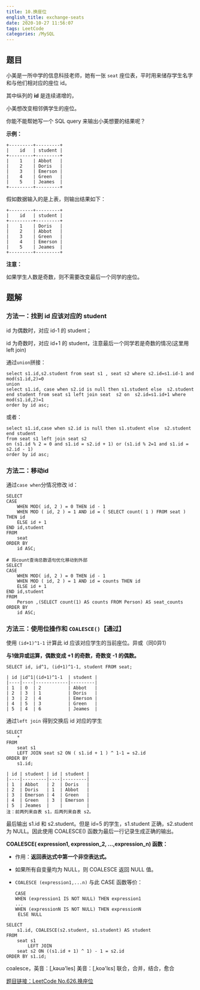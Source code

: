 ```yaml
---
title: 10.换座位
english_title: exchange-seats
date: 2020-10-27 11:56:07
tags: LeetCode
categories: /MySQL
---
```


## 题目

小美是一所中学的信息科技老师，她有一张 `seat` 座位表，平时用来储存学生名字和与他们相对应的座位 id。

其中纵列的 **id** 是连续递增的，

小美想改变相邻俩学生的座位。

你能不能帮她写一个 SQL query 来输出小美想要的结果呢？

**示例：**

```
+---------+---------+
|    id   | student |
+---------+---------+
|    1    | Abbot   |
|    2    | Doris   |
|    3    | Emerson |
|    4    | Green   |
|    5    | Jeames  |
+---------+---------+
```

假如数据输入的是上表，则输出结果如下：

```
+---------+---------+
|    id   | student |
+---------+---------+
|    1    | Doris   |
|    2    | Abbot   |
|    3    | Green   |
|    4    | Emerson |
|    5    | Jeames  |
+---------+---------+
```

**注意：**

如果学生人数是奇数，则不需要改变最后一个同学的座位。

## 题解

### 方法一：找到 id 应该对应的 student

id 为偶数时，对应 id-1 的 student；

id 为奇数时，对应 id+1 的 student，注意最后一个同学若是奇数的情况(这里用 left join)

通过`union`拼接：

```mysql
select s1.id,s2.student from seat s1 , seat s2 where s2.id=s1.id-1 and mod(s1.id,2)=0 
union  
select s1.id, case when s2.id is null then s1.student else  s2.student end student from seat s1 left join seat  s2 on  s2.id=s1.id+1 where mod(s1.id,2)=1 
order by id asc;
```

或者：

```mysql
select s1.id,case when s2.id is null then s1.student else  s2.student end student  
from seat s1 left join seat s2 
on (s1.id % 2 = 0 and s1.id = s2.id + 1) or (s1.id % 2=1 and s1.id = s2.id - 1) 
order by id asc;
```

### 方法二：移动id

通过`case when`分情况修改 id：

```mysql
SELECT
CASE	
	WHEN MOD( id, 2 ) = 0 THEN id - 1 
	WHEN MOD ( id, 2 ) = 1 AND id = ( SELECT count( 1 ) FROM seat ) THEN id 
	ELSE id + 1 
END id,student 
FROM
	seat 
ORDER BY
	id ASC;
```

```mysql
# 将count查询总数语句优化移动到外部
SELECT
CASE	
	WHEN MOD( id, 2 ) = 0 THEN id - 1 
	WHEN MOD ( id, 2 ) = 1 AND id = counts THEN id 
	ELSE id + 1 
END id,student 
FROM
	Person ,(SELECT count(1) AS counts FROM Person) AS seat_counts
ORDER BY
	id ASC;
```

### 方法三：使用位操作和 `COALESCE()`【通过】

使用 `(id+1)^1-1` 计算此 id 应该对应学生的当前座位。异或（同0异1）

**与1做异或运算，偶数变成 +1 的奇数，奇数变 -1 的偶数。**

```mysql
SELECT id, id^1, (id+1)^1-1, student FROM seat;

| id |id^1|(id+1)^1-1  | student |
|----|----|------------|---------|
| 1  | 0  | 2          | Abbot   |
| 2  | 3  | 1          | Doris   |
| 3  | 2  | 4          | Emerson |
| 4  | 5  | 3          | Green   |
| 5  | 4  | 6          | Jeames  |
```

通过`left join` 得到交换后 id 对应的学生

```
SELECT
	* 
FROM
	seat s1
	LEFT JOIN seat s2 ON ( s1.id + 1 ) ^ 1-1 = s2.id 
ORDER BY
	s1.id;

| id | student | id | student |
|----|---------|----|---------|
| 1  | Abbot   | 2  | Doris   |
| 2  | Doris   | 1  | Abbot   |
| 3  | Emerson | 4  | Green   |
| 4  | Green   | 3  | Emerson |
| 5  | Jeames  |    |         |
注：前两列来自表 s1，后两列来自表 s2。
```

最后输出 s1.id 和 s2.student。但是 id=5 的学生，s1.student 正确，s2.student 为 NULL。因此使用 COALESCE() 函数为最后一行记录生成正确的输出。

**COALESCE( expression1, expression_2, ...,expression_n) 函数：**

* 作用：**返回表达式中第一个非空表达式。**

* 如果所有自变量均为 NULL，则 COALESCE 返回 NULL 值。

* `COALESCE (expression1,...n)` 与此 CASE 函数等价：

   ```mysql
   CASE
   WHEN (expression1 IS NOT NULL) THEN expression1
   ...
   WHEN (expressionN IS NOT NULL) THEN expressionN
    ELSE NULL
   ```

```mysql
SELECT
    s1.id, COALESCE(s2.student, s1.student) AS student
FROM
    seat s1
        LEFT JOIN
    seat s2 ON ((s1.id + 1) ^ 1) - 1 = s2.id
ORDER BY s1.id;
```



coalesce，英音：[,kəuə'les] 美音：[,koə'lɛs] 联合，合并，结合，愈合



[题目链接：LeetCode No.626.换座位](https://leetcode-cn.com/problems/exchange-seats/)

